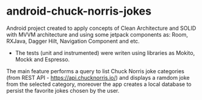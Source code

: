 # android-chuck-norris-jokes

 Android project created to apply concepts of Clean Architecture and SOLID with MVVM architecture and using some jetpack components as: Room, RXJava, Dagger Hilt, Navigation Component and etc. 

 - The tests (unit and instrumented) were writen using libraries as Mokito, Mockk and Espresso.

The main feature performs a query to list Chuck Norris joke categories (from REST API - https://api.chucknorris.io/) and displays a ramdom joke from the selected category, moreover the app creates a local database to persist the favorite jokes chosen by the user.
